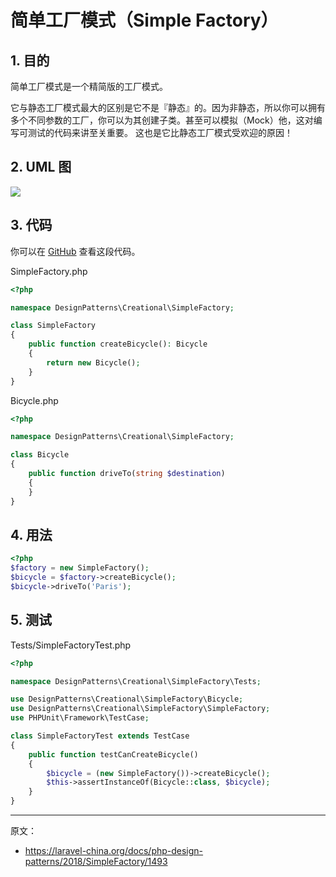 # 简单工厂模式（Simple Factory）

## 1. 目的

简单工厂模式是一个精简版的工厂模式。

它与静态工厂模式最大的区别是它不是『静态』的。因为非静态，所以你可以拥有多个不同参数的工厂，你可以为其创建子类。甚至可以模拟（Mock）他，这对编写可测试的代码来讲至关重要。 这也是它比静态工厂模式受欢迎的原因！

## 2. UML 图

![](https://lccdn.phphub.org/uploads/images/201803/19/1/tsAa4MVih0.png)

## 3. 代码

你可以在 [GitHub](https://github.com/domnikl/DesignPatternsPHP/tree/master/Creational/SimpleFactory) 查看这段代码。

SimpleFactory.php

```php
<?php

namespace DesignPatterns\Creational\SimpleFactory;

class SimpleFactory
{
    public function createBicycle(): Bicycle
    {
        return new Bicycle();
    }
}
```

Bicycle.php

```php
<?php

namespace DesignPatterns\Creational\SimpleFactory;

class Bicycle
{
    public function driveTo(string $destination)
    {
    }
}
```

## 4. 用法

```php
<?php
$factory = new SimpleFactory();
$bicycle = $factory->createBicycle();
$bicycle->driveTo('Paris');
```

## 5. 测试

Tests/SimpleFactoryTest.php

```php
<?php

namespace DesignPatterns\Creational\SimpleFactory\Tests;

use DesignPatterns\Creational\SimpleFactory\Bicycle;
use DesignPatterns\Creational\SimpleFactory\SimpleFactory;
use PHPUnit\Framework\TestCase;

class SimpleFactoryTest extends TestCase
{
    public function testCanCreateBicycle()
    {
        $bicycle = (new SimpleFactory())->createBicycle();
        $this->assertInstanceOf(Bicycle::class, $bicycle);
    }
}
```

----

原文：

- https://laravel-china.org/docs/php-design-patterns/2018/SimpleFactory/1493